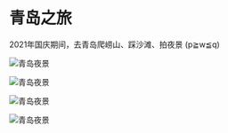 # 青岛之旅

2021年国庆期间，去青岛爬崂山、踩沙滩、拍夜景 (p≧w≦q)

![青岛夜景](https://z.wiki/images/20211117/f9e46474258f46b88d0cb4a76f609e4e.png)

![青岛夜景](https://z.wiki/images/20211117/9d653213e9454bb9aed55a05cb040707.png)

![青岛夜景](https://4.z.wiki/images/20211117/c42479b883634435b278228ec64f5bbe.png)

![青岛夜景](https://z.wiki/images/20211117/1a4433fa92014ba494174a207be9e329.png)
